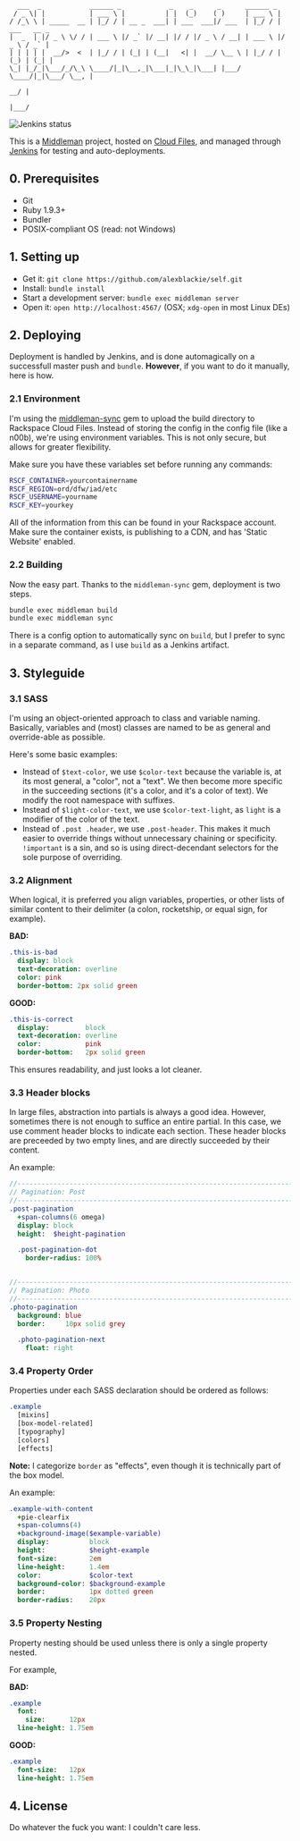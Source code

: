 ```
  ___  _            ______ _            _    _      _      ______ _
 / _ \| |           | ___ \ |          | |  (_)    ( )     | ___ \ |
/ /_\ \ | _____  __ | |_/ / | __ _  ___| | ___  ___|/ ___  | |_/ / | ___   __ _
|  _  | |/ _ \ \/ / | ___ \ |/ _` |/ __| |/ / |/ _ \ / __| | ___ \ |/ _ \ / _` |
| | | | |  __/>  <  | |_/ / | (_| | (__|   <| |  __/ \__ \ | |_/ / | (_) | (_| |
\_| |_/_|\___/_/\_\ \____/|_|\__,_|\___|_|\_\_|\___| |___/ \____/|_|\___/ \__, |
                                                                           __/ |
                                                                          |___/
```

![Jenkins status](http://ci.alexblackie.com/buildStatus/icon?job=alexblackie)

This is a [Middleman][middleman] project, hosted on [Cloud Files][cloudfiles],
and managed through [Jenkins][jenkins] for testing and auto-deployments.

## 0. Prerequisites

* Git
* Ruby 1.9.3+
* Bundler
* POSIX-compliant OS (read: not Windows)

## 1. Setting up

* Get it: `git clone https://github.com/alexblackie/self.git`
* Install: `bundle install`
* Start a development server: `bundle exec middleman server`
* Open it: `open http://localhost:4567/` (OSX; `xdg-open` in most Linux DEs)

## 2. Deploying

Deployment is handled by Jenkins, and is done automagically on a successfull
master push and `bundle`. **However**, if you want to do it manually, here is
how.

### 2.1 Environment

I'm using the [middleman-sync][mmsync] gem to upload the build directory to
Rackspace Cloud Files. Instead of storing the config in the config file (like a
n00b), we're using environment variables. This is not only secure, but allows
for greater flexibility.

Make sure you have these variables set before running any commands:

```sh
RSCF_CONTAINER=yourcontainername
RSCF_REGION=ord/dfw/iad/etc
RSCF_USERNAME=yourname
RSCF_KEY=yourkey
```

All of the information from this can be found in your Rackspace account. Make
sure the container exists, is publishing to a CDN, and has 'Static Website'
enabled.

### 2.2 Building

Now the easy part. Thanks to the `middleman-sync` gem, deployment is two steps.

```sh
bundle exec middleman build
bundle exec middleman sync
```

There is a config option to automatically sync on `build`, but I prefer to sync
in a separate command, as I use `build` as a Jenkins artifact.

## 3. Styleguide
### 3.1 SASS

I'm using an object-oriented approach to class and variable naming. Basically,
variables and (most) classes are named to be as general and override-able as
possible.

Here's some basic examples:

* Instead of `$text-color`, we use `$color-text` because the variable is, at its
  most general, a "color", not a "text". We then become more specific in the
  succeeding sections (it's a color, and it's a color of text). We modify the
  root namespace with suffixes.
* Instead of `$light-color-text`, we use `$color-text-light`, as `light` is a
  modifier of the color of the text.
* Instead of `.post .header`, we use `.post-header`. This makes it much easier
  to override things without unnecessary chaining or specificity. `!important`
  is a sin, and so is using direct-decendant selectors for the sole purpose of
  overriding.

### 3.2 Alignment

When logical, it is preferred you align variables, properties, or other lists of
similar content to their delimiter (a colon, rocketship, or equal sign, for
example).

**BAD:**
```sass
.this-is-bad
  display: block
  text-decoration: overline
  color: pink
  border-bottom: 2px solid green
```

**GOOD:**
```sass
.this-is-correct
  display:         block
  text-decoration: overline
  color:           pink
  border-bottom:   2px solid green
```

This ensures readability, and just looks a lot cleaner.

### 3.3 Header blocks

In large files, abstraction into partials is always a good idea. However,
sometimes there is not enough to suffice an entire partial. In this case, we use
comment header blocks to indicate each section. These header blocks are
preceeded by two empty lines, and are directly succeeded by their content.

An example:
```sass
//-----------------------------------------------------------------------------
// Pagination: Post
//-----------------------------------------------------------------------------
.post-pagination
  +span-columns(6 omega)
  display: block
  height:  $height-pagination

  .post-pagination-dot
    border-radius: 100%


//-----------------------------------------------------------------------------
// Pagination: Photo
//-----------------------------------------------------------------------------
.photo-pagination
  background: blue
  border:     10px solid grey

  .photo-pagination-next
    float: right
```

### 3.4 Property Order

Properties under each SASS declaration should be ordered as follows:

```sass
.example
  [mixins]
  [box-model-related]
  [typography]
  [colors]
  [effects]
```

**Note:** I categorize `border` as "effects", even though it is technically part
of the box model.

An example:

```sass
.example-with-content
  +pie-clearfix
  +span-columns(4)
  +background-image($example-variable)
  display:          block
  height:           $height-example
  font-size:        2em
  line-height:      1.4em
  color:            $color-text
  background-color: $background-example
  border:           1px dotted green
  border-radius:    20px
```

### 3.5 Property Nesting

Property nesting should be used unless there is only a single property nested.

For example,

**BAD:**
```sass
.example
  font:
    size:      12px
  line-height: 1.75em
```

**GOOD:**
```sass
.example
  font-size:   12px
  line-height: 1.75em
```

## 4. License

Do whatever the fuck you want: I couldn't care less.

[cloudfiles]: https://rackspace.com/cloud/files/
[middleman]:  http://middlemanapp.com/
[mmsync]:     https://github.com/karlfreeman/middleman-sync
[jenkins]:    http://jenkins-ci.org/

